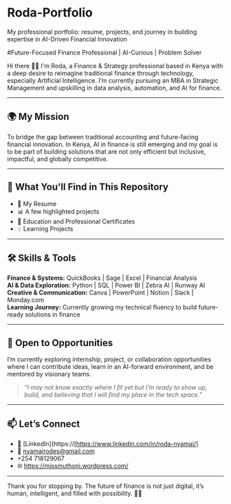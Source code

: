 # Roda-Portfolio
My professional portfolio: resume, projects, and journey in building expertise in AI-Driven Financial Innovation

#Future-Focused Finance Professional | AI-Curious | Problem Solver

Hi there 👋🏾 I'm Roda, a Finance & Strategy professional based in Kenya with a deep desire to reimagine traditional finance through technology, especially Artificial Intelligence. I’m currently pursuing an MBA in Strategic Management and upskilling in data analysis, automation, and AI for finance.

---

## 🌍 My Mission

To bridge the gap between traditional accounting and future-facing financial innovation. In Kenya, AI in finance is still emerging and my goal is to be part of building solutions that are not only efficient but inclusive, impactful, and globally competitive.

---

## 📌 What You'll Find in This Repository

- 📄 My Resume
- 📊 A few highlighted projects
- 🧾 Education and Professional Certificates
- 💡 Learning Projects

---

## 🛠 Skills & Tools

**Finance & Systems:** QuickBooks | Sage | Excel | Financial Analysis  
**AI & Data Exploration:** Python | SQL | Power BI | Zebra AI | Runway AI  
**Creative & Communication:** Canva | PowerPoint | Notion | Slack | Monday.com  
**Learning Journey:** Currently growing my technical fluency to build future-ready solutions in finance

---

## 🚀 Open to Opportunities

I’m currently exploring internship, project, or collaboration opportunities where I can contribute ideas, learn in an AI-forward environment, and be mentored by visionary teams.

> *“I may not know exactly where I fit yet but I’m ready to show up, build, and believing that I will find my place in the tech space.”*

---

## 📫 Let’s Connect

- 💼 [LinkedIn](https://[https://www.linkedin.com/in/roda-nyamai/]
- 📧 nyamairodes@gmail.com
- +254 718129067
- 🌐 https://missmuthoni.wordpress.com/

---

Thank you for stopping by. The future of finance is not just digital, it’s human, intelligent, and filled with possibility. 🌱✨

